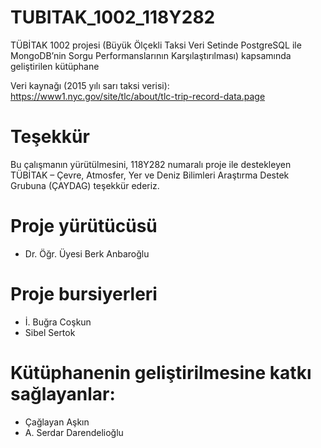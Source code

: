 # TUBITAK_1002_118Y282
TÜBİTAK 1002 projesi (Büyük Ölçekli Taksi Veri Setinde PostgreSQL ile MongoDB’nin Sorgu Performanslarının Karşılaştırılması) kapsamında geliştirilen kütüphane 

Veri kaynağı (2015 yılı sarı taksi verisi):
https://www1.nyc.gov/site/tlc/about/tlc-trip-record-data.page

# Teşekkür
Bu çalışmanın yürütülmesini, 118Y282 numaralı proje ile destekleyen TÜBİTAK – Çevre, Atmosfer, Yer ve Deniz Bilimleri Araştırma Destek Grubuna (ÇAYDAG) teşekkür ederiz.


# Proje yürütücüsü
* Dr. Öğr. Üyesi Berk Anbaroğlu

# Proje bursiyerleri
* İ. Buğra Coşkun
* Sibel Sertok

# Kütüphanenin geliştirilmesine katkı sağlayanlar:
* Çağlayan Aşkın
* A. Serdar Darendelioğlu
